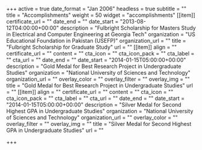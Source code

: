 +++
active = true
date_format = "Jan 2006"
headless = true
subtitle = ""
title = "Accomplish&shy;ments"
weight = 50
widget = "accomplishments"
[[item]]
certificate_url = ""
date_end = ""
date_start = "2013-08-12T04:00:00+00:00"
description = "Fulbright Scholarship for Masters Study in Electrical and Computer Engineering at Georgia Tech"
organization = "US Educational Foundation in Pakistan (USEFP)"
organization_url = ""
title = "Fulbright Scholarship for Graduate Study"
url = ""
[[item]]
align = ""
certificate_url = ""
content = ""
cta_icon = ""
cta_icon_pack = ""
cta_label = ""
cta_url = ""
date_end = ""
date_start = "2014-01-15T05:00:00+00:00"
description = "Gold Medal for Best Research Project in Undergraduate Studies"
organization = "National University of Sciences and Technology"
organization_url = ""
overlay_color = ""
overlay_filter = ""
overlay_img = ""
title = "Gold Medal for Best Research Project in Undergraduate Studies"
url = ""
[[item]]
align = ""
certificate_url = ""
content = ""
cta_icon = ""
cta_icon_pack = ""
cta_label = ""
cta_url = ""
date_end = ""
date_start = "2014-01-15T05:00:00+00:00"
description = "Silver Medal for Second Highest GPA in Undergraduate Studies"
organization = "National University of Sciences and Technology"
organization_url = ""
overlay_color = ""
overlay_filter = ""
overlay_img = ""
title = "Silver Medal for Second Highest GPA in Undergraduate Studies"
url = ""

+++
